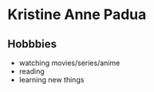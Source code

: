 # Kristine Anne Padua

## Hobbbies

- watching movies/series/anime
- reading 
- learning new things

